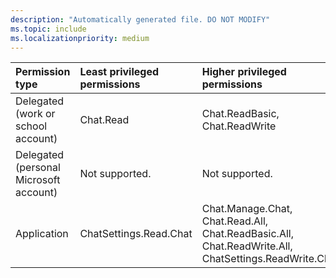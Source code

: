 ```yaml
---
description: "Automatically generated file. DO NOT MODIFY"
ms.topic: include
ms.localizationpriority: medium
---
```


|Permission type|Least privileged permissions|Higher privileged permissions|
|:---|:---|:---|
|Delegated (work or school account)|Chat.Read|Chat.ReadBasic, Chat.ReadWrite|
|Delegated (personal Microsoft account)|Not supported.|Not supported.|
|Application|ChatSettings.Read.Chat|Chat.Manage.Chat, Chat.Read.All, Chat.ReadBasic.All, Chat.ReadWrite.All, ChatSettings.ReadWrite.Chat|

